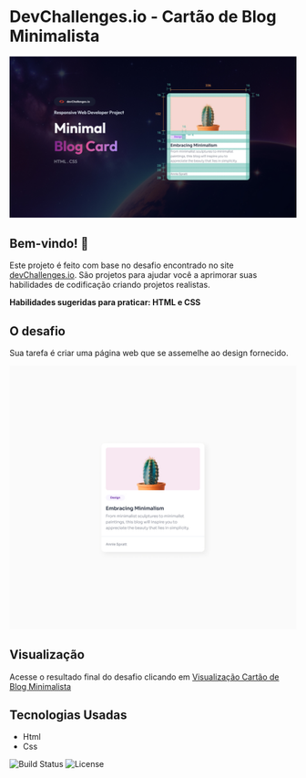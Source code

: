 # DevChallenges.io - Cartão de Blog Minimalista

![Thumbnail for the Minimal Blog Card coding challenge](./thumbnail.jpg)

## Bem-vindo! 👋

Este projeto é feito com base no desafio encontrado no site [devChallenges.io](https://devchallenges.io/). São projetos para ajudar você a aprimorar suas habilidades de codificação criando projetos realistas.

**Habilidades sugeridas para praticar: HTML e CSS**

## O desafio

Sua tarefa é criar uma página web que se assemelhe ao design fornecido.

<img src="./design/Tablet_1024px.jpg" alt="Texto alternativo" width="600" />

## Visualização 
Acesse o resultado final do desafio clicando em [Visualização Cartão de Blog Minimalista](https://dev-challenges-cartao-de-blog-minim.vercel.app)

## Tecnologias Usadas
- Html
- Css

![Build Status](https://img.shields.io/badge/build-passing-brightgreen)
![License](https://img.shields.io/badge/license-MIT-blue)




